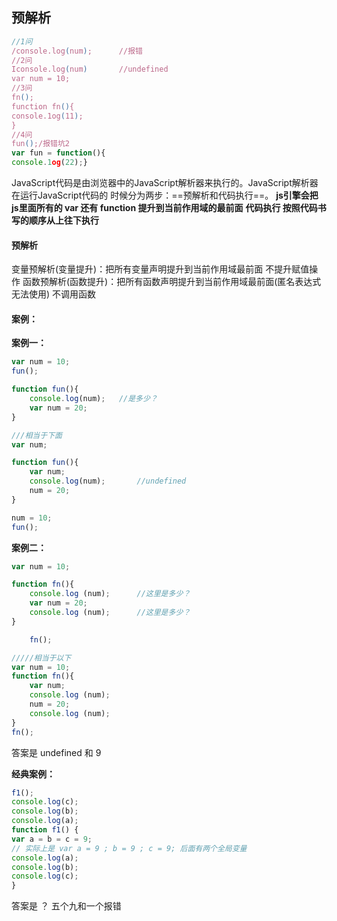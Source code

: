 ## 预解析

```javascript
//1问
/console.log(num);      //报错
//2问
Iconsole.log(num)       //undefined 
var num = 10;
//3问
fn();
function fn(){
console.1og(11);
}
//4问
fun();/报错坑2
var fun = function(){
console.1og(22);}
```

JavaScript代码是由浏览器中的JavaScript解析器来执行的。JavaScript解析器在运行JavaScript代码的
时候分为两步：==预解析和代码执行==。
**js引擎会把  js里面所有的  var  还有  function  提升到当前作用域的最前面**
**代码执行   按照代码书写的顺序从上往下执行**
#### 预解析
变量预解析(变量提升)：把所有变量声明提升到当前作用域最前面 不提升赋值操作
函数预解析(函数提升)：把所有函数声明提升到当前作用域最前面(匿名表达式无法使用) 不调用函数
#### 案例：
**案例一：**
```javaScript
var num = 10;
fun();

function fun(){
    console.log(num);   //是多少？
    var num = 20;
}

///相当于下面
var num;

function fun(){
    var num;
    console.log(num);       //undefined
    num = 20;
}

num = 10;
fun();
```
**案例二：**
```javascript
var num = 10;

function fn(){
    console.log (num);      //这里是多少？  
    var num = 20;
    console.log (num);      //这里是多少？  
}

    fn();

/////相当于以下
var num = 10;
function fn(){
    var num;
    console.log (num);  
    num = 20;
    console.log (num);      
}
fn();
```
答案是 undefined 和 9

**经典案例：**
```javascript
f1();
console.log(c);
console.log(b);
console.log(a);
function f1() {
var a = b = c = 9;
// 实际上是 var a = 9 ; b = 9 ; c = 9; 后面有两个全局变量
console.log(a);             
console.log(b);
console.log(c);
}

```
答案是 ？  五个九和一个报错
